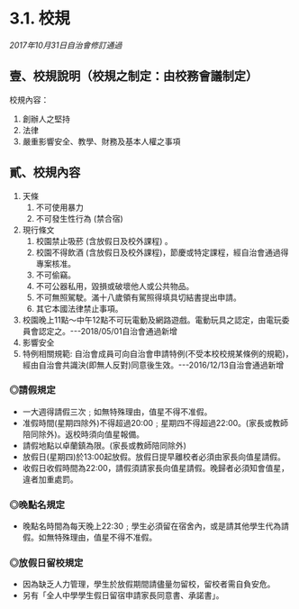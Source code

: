 # 3.1. 校規

_2017年10月31日自治會修訂通過_

## 壹、校規說明（校規之制定：由校務會議制定）

校規內容：

1. 創辦人之堅持 &#x20;
2. 法律 &#x20;
3. 嚴重影響安全、教學、財務及基本人權之事項

## 貳、校規內容

1. 天條
   1. 不可使用暴力&#x20;
   2. 不可發生性行為 (禁合宿)
2. 現行條文
   1. 校園禁止吸菸 (含放假日及校外課程) 。
   2. 校園不得飲酒 (含放假日及校外課程)，節慶或特定課程，經自治會通過得專案核准。&#x20;
   3. 不可偷竊。
   4. 不可公器私用，毀損或破壞他人或公共物品。
   5. 不可無照駕駛。滿十八歲領有駕照得填具切結書提出申請。
   6. 其它本國法律禁止事項。
3. 校園晚上11點～中午12點不可玩電動及網路遊戲。電動玩具之認定，由電玩委員會認定之。---2018/05/01自治會通過新增
4. 影響安全
5. 特例相關規範: 自治會成員可向自治會申請特例(不受本校校規某條例的規範)，經由自治會共識決(即無人反對)同意後生效。---2016/12/13自治會通過新增

### ◎請假規定

* 一大週得請假三次﹔如無特殊理由，值星不得不准假。
* 准假時間(星期四除外)不得超過20:00﹔星期四不得超過22:00。(家長或教師陪同除外)。返校時須向值星報備。
* 請假地點以卓蘭鎮為限。(家長或教師陪同除外)
* 放假日(星期四)於13:00起放假。放假日提早離校者必須由家長向值星請假。
* 收假日收假時間為22:00，請假須請家長向值星請假。晚歸者必須知會值星，違者加重處罰。

### ◎晚點名規定

* 晚點名時間為每天晚上22:30﹔學生必須留在宿舍內，或是請其他學生代為請假。如無特殊理由，值星不得不准假。

### ◎放假日留校規定

* 因為缺乏人力管理，學生於放假期間請儘量勿留校，留校者需自負安危。
* 另有「全人中學學生假日留宿申請家長同意書、承諾書」。
